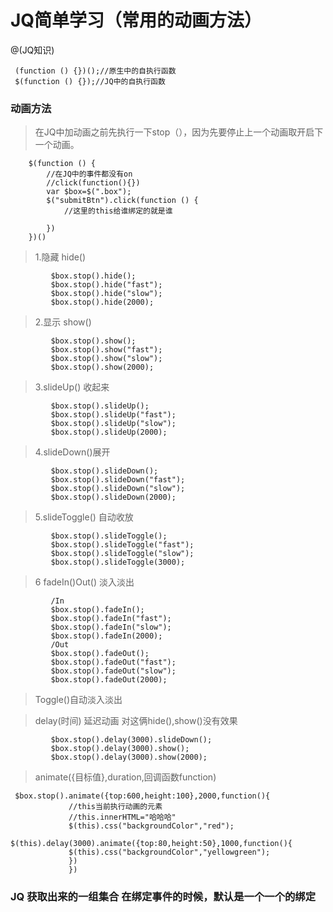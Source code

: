 # JQ简单学习（常用的动画方法）

@(JQ知识)

```
 (function () {})();//原生中的自执行函数
 $(function () {});//JQ中的自执行函数
```
### 动画方法
>在JQ中加动画之前先执行一下stop（），因为先要停止上一个动画取开启下一个动画。
```
    $(function () {
        //在JQ中的事件都没有on
        //click(function(){})
        var $box=$(".box");
        $("submitBtn").click(function () {
            //这里的this给谁绑定的就是谁
            
        })
    })()
```
>1.隐藏 hide()
           
             $box.stop().hide();
             $box.stop().hide("fast");
             $box.stop().hide("slow");
             $box.stop().hide(2000);
>2.显示 show()
            
             $box.stop().show();
             $box.stop().show("fast");
             $box.stop().show("slow");
             $box.stop().show(2000);
 >3.slideUp() 收起来
          
             $box.stop().slideUp();
             $box.stop().slideUp("fast");
             $box.stop().slideUp("slow");
             $box.stop().slideUp(2000);
> 4.slideDown()展开
            
             $box.stop().slideDown();
             $box.stop().slideDown("fast");
             $box.stop().slideDown("slow");
             $box.stop().slideDown(2000);

>5.slideToggle() 自动收放
            
             $box.stop().slideToggle();
             $box.stop().slideToggle("fast");
             $box.stop().slideToggle("slow");
             $box.stop().slideToggle(3000);

> 6  fadeIn()Out() 淡入淡出
            
             /In
             $box.stop().fadeIn();
             $box.stop().fadeIn("fast");
             $box.stop().fadeIn("slow");
             $box.stop().fadeIn(2000);
             /Out
             $box.stop().fadeOut();
             $box.stop().fadeOut("fast");
             $box.stop().fadeOut("slow");
             $box.stop().fadeOut(2000);
>Toggle()自动淡入淡出

>delay(时间) 延迟动画 对这俩hide(),show()没有效果
            
             $box.stop().delay(3000).slideDown();
             $box.stop().delay(3000).show();
             $box.stop().delay(3000).show(2000);

>animate({目标值},duration,回调函数function)
```
 $box.stop().animate({top:600,height:100},2000,function(){
             //this当前执行动画的元素
             //this.innerHTML="哈哈哈"
             $(this).css("backgroundColor","red");
             $(this).delay(3000).animate({top:80,height:50},1000,function(){
             $(this).css("backgroundColor","yellowgreen");
             })
             })
```

### JQ 获取出来的一组集合 在绑定事件的时候，默认是一个一个的绑定